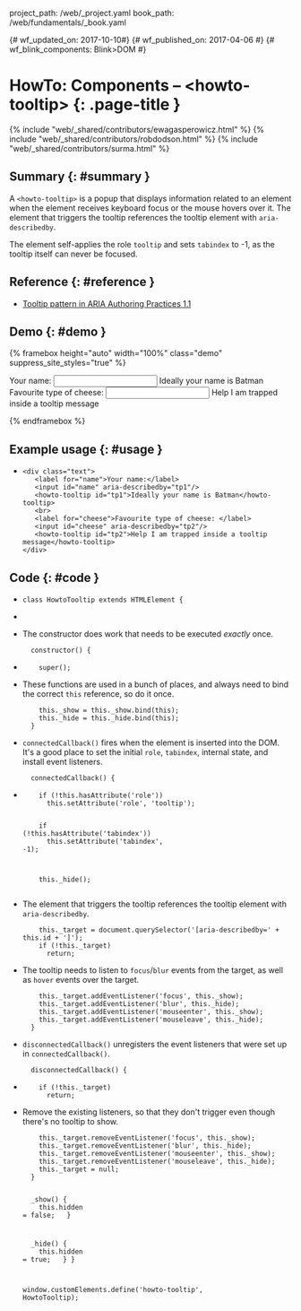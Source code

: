 project_path: /web/_project.yaml
book_path: /web/fundamentals/_book.yaml

{# wf_updated_on: 2017-10-10#}
{# wf_published_on: 2017-04-06 #}
{# wf_blink_components: Blink>DOM #}

# HowTo: Components – &lt;howto-tooltip&gt; {: .page-title }

{% include "web/_shared/contributors/ewagasperowicz.html" %}
{% include "web/_shared/contributors/robdodson.html" %}
{% include "web/_shared/contributors/surma.html" %}

<link rel="stylesheet" href="main.css">

## Summary {: #summary }

A `<howto-tooltip>` is a popup that displays information related to an element
when the element receives keyboard focus or the mouse hovers over it.
The element that triggers the tooltip references the tooltip element with
`aria-describedby`.

The element self-applies the role `tooltip` and sets `tabindex` to -1, as the
tooltip itself can never be focused.

## Reference {: #reference }

- [Tooltip pattern in ARIA Authoring Practices 1.1][tooltip-pattern]

[tooltip-pattern]: https://www.w3.org/TR/wai-aria-practices-1.1/#tooltip


## Demo {: #demo }
{% framebox height="auto" width="100%" class="demo" suppress_site_styles="true" %}
<!--
Copyright 2017 Google Inc. All rights reserved.
Licensed under the Apache License, Version 2.0 (the "License");
you may not use this file except in compliance with the License.
You may obtain a copy of the License at
    http://www.apache.org/licenses/LICENSE-2.0
Unless required by applicable law or agreed to in writing, software
distributed under the License is distributed on an "AS IS" BASIS,
WITHOUT WARRANTIES OR CONDITIONS OF ANY KIND, either express or implied.
See the License for the specific language governing permissions and
limitations under the License.
-->
<div class="text">
   <label for="name">Your name:</label>
   <input id="name" aria-describedby="tp1"/>
   <howto-tooltip id="tp1">Ideally your name is Batman</howto-tooltip>
   <br>
   <label for="cheese">Favourite type of cheese: </label>
   <input id="cheese" aria-describedby="tp2"/>
   <howto-tooltip id="tp2">Help I am trapped inside a tooltip message</howto-tooltip>
</div>


<script src="https://cdn.rawgit.com/webcomponents/webcomponentsjs/d5b7ca65/webcomponents-sd-ce.js"></script>
<script>
  devsite.framebox.AutoSizeClient.initAutoSize(true);
  (function() {
    /**
 * Copyright 2017 Google Inc. All rights reserved.
 *
 * Licensed under the Apache License, Version 2.0 (the "License");
 * you may not use this file except in compliance with the License.
 * You may obtain a copy of the License at
 *
 *     http://www.apache.org/licenses/LICENSE-2.0
 *
 * Unless required by applicable law or agreed to in writing, software
 * distributed under the License is distributed on an "AS IS" BASIS,
 * WITHOUT WARRANTIES OR CONDITIONS OF ANY KIND, either express or implied.
 * See the License for the specific language governing permissions and
 * limitations under the License.
 */

class HowtoTooltip extends HTMLElement {
  /**
  * The constructor does work that needs to be executed _exactly_ once.
  */
  constructor() {
    super();

    // These functions are used in a bunch of places, and always need to
    // bind the correct `this` reference, so do it once.
    this._show = this._show.bind(this);
    this._hide = this._hide.bind(this);
  }

  /**
   * `connectedCallback()` fires when the element is inserted into the DOM.
   * It's a good place to set the initial `role`, `tabindex`, internal state,
   * and install event listeners.
   */
  connectedCallback() {
    if (!this.hasAttribute('role'))
      this.setAttribute('role', 'tooltip');

    if (!this.hasAttribute('tabindex'))
      this.setAttribute('tabindex', -1);

    this._hide();

    // The element that triggers the tooltip references the tooltip
    // element with `aria-describedby`.
    this._target = document.querySelector('[aria-describedby=' + this.id + ']');
    if (!this._target)
      return;

    // The tooltip needs to listen to `focus`/`blur` events from the target,
    // as well as `hover` events over the target.
    this._target.addEventListener('focus', this._show);
    this._target.addEventListener('blur', this._hide);
    this._target.addEventListener('mouseenter', this._show);
    this._target.addEventListener('mouseleave', this._hide);
  }

  /**
   * `disconnectedCallback()` unregisters the event listeners that were set up
   * in `connectedCallback()`.
   */
  disconnectedCallback() {
    if (!this._target)
      return;

    // Remove the existing listeners, so that they don't trigger even though
    // there's no tooltip to show.
    this._target.removeEventListener('focus', this._show);
    this._target.removeEventListener('blur', this._hide);
    this._target.removeEventListener('mouseenter', this._show);
    this._target.removeEventListener('mouseleave', this._hide);
    this._target = null;
  }

  _show() {
    this.hidden = false;
  }

  _hide() {
    this.hidden = true;
  }
}

window.customElements.define('howto-tooltip', HowtoTooltip);

  })();
</script>
</html>

{% endframebox %}

## Example usage {: #usage }
<ul class="literate demo" id="howto-tooltip_demo">

<li class="linecomment ">
<div class="literate-text empty"></div>
<pre><code class="literate-code ">&lt;div class="text"&gt;
<span class="indent">&nbsp;&nbsp;</span> &lt;label for="name"&gt;Your name:&lt;/label&gt;
<span class="indent">&nbsp;&nbsp;</span> &lt;input id="name" aria-describedby="tp1"/&gt;
<span class="indent">&nbsp;&nbsp;</span> &lt;howto-tooltip id="tp1"&gt;Ideally your name is Batman&lt;/howto-tooltip&gt;
<span class="indent">&nbsp;&nbsp;</span> &lt;br&gt;
<span class="indent">&nbsp;&nbsp;</span> &lt;label for="cheese"&gt;Favourite type of cheese: &lt;/label&gt;
<span class="indent">&nbsp;&nbsp;</span> &lt;input id="cheese" aria-describedby="tp2"/&gt;
<span class="indent">&nbsp;&nbsp;</span> &lt;howto-tooltip id="tp2"&gt;Help I am trapped inside a tooltip message&lt;/howto-tooltip&gt;
&lt;/div&gt;</code></pre>
</li>

</ul>

## Code {: #code }
<ul class="literate code" id="howto-tooltip_impl">
  
<li class="blockcomment ">
<div class="literate-text empty"></div>
<pre><code class="literate-code ">class HowtoTooltip extends HTMLElement {</code></pre>
</li>

<li class="linecomment empty">
<div class="literate-text empty"></div>
<pre><code class="literate-code empty"></code></pre>
</li>

<li class="blockcomment ">
<div class="literate-text "><p>The constructor does work that needs to be executed <em>exactly</em> once.</p>
</div>
<pre><code class="literate-code "><span class="indent">&nbsp;&nbsp;</span>constructor() {</code></pre>
</li>

<li class="linecomment ">
<div class="literate-text empty"></div>
<pre><code class="literate-code "><span class="indent">&nbsp;&nbsp;</span><span class="indent">&nbsp;&nbsp;</span>super();</code></pre>
</li>

<li class="linecomment ">
<div class="literate-text "><p>These functions are used in a bunch of places, and always need to
 bind the correct <code>this</code> reference, so do it once.</p>
</div>
<pre><code class="literate-code "><span class="indent">&nbsp;&nbsp;</span><span class="indent">&nbsp;&nbsp;</span>this._show = this._show.bind(this);
<span class="indent">&nbsp;&nbsp;</span><span class="indent">&nbsp;&nbsp;</span>this._hide = this._hide.bind(this);
<span class="indent">&nbsp;&nbsp;</span>}</code></pre>
</li>

<li class="blockcomment ">
<div class="literate-text "><p><code>connectedCallback()</code> fires when the element is inserted into the DOM.
It&#39;s a good place to set the initial <code>role</code>, <code>tabindex</code>, internal state,
and install event listeners.</p>
</div>
<pre><code class="literate-code "><span class="indent">&nbsp;&nbsp;</span>connectedCallback() {</code></pre>
</li>

<li class="linecomment ">
<div class="literate-text empty"></div>
<pre><code class="literate-code "><span class="indent">&nbsp;&nbsp;</span><span class="indent">&nbsp;&nbsp;</span>if (!this.hasAttribute('role'))
<span class="indent">&nbsp;&nbsp;</span><span class="indent">&nbsp;&nbsp;</span><span class="indent">&nbsp;&nbsp;</span>this.setAttribute('role', 'tooltip');

<span class="indent">&nbsp;&nbsp;</span><span class="indent">&nbsp;&nbsp;</span>if (!this.hasAttribute('tabindex'))
<span class="indent">&nbsp;&nbsp;</span><span class="indent">&nbsp;&nbsp;</span><span class="indent">&nbsp;&nbsp;</span>this.setAttribute('tabindex', -1);

<span class="indent">&nbsp;&nbsp;</span><span class="indent">&nbsp;&nbsp;</span>this._hide();</code></pre>
</li>

<li class="linecomment ">
<div class="literate-text "><p>The element that triggers the tooltip references the tooltip
 element with <code>aria-describedby</code>.</p>
</div>
<pre><code class="literate-code "><span class="indent">&nbsp;&nbsp;</span><span class="indent">&nbsp;&nbsp;</span>this._target = document.querySelector('[aria-describedby=' + this.id + ']');
<span class="indent">&nbsp;&nbsp;</span><span class="indent">&nbsp;&nbsp;</span>if (!this._target)
<span class="indent">&nbsp;&nbsp;</span><span class="indent">&nbsp;&nbsp;</span><span class="indent">&nbsp;&nbsp;</span>return;</code></pre>
</li>

<li class="linecomment ">
<div class="literate-text "><p>The tooltip needs to listen to <code>focus</code>/<code>blur</code> events from the target,
 as well as <code>hover</code> events over the target.</p>
</div>
<pre><code class="literate-code "><span class="indent">&nbsp;&nbsp;</span><span class="indent">&nbsp;&nbsp;</span>this._target.addEventListener('focus', this._show);
<span class="indent">&nbsp;&nbsp;</span><span class="indent">&nbsp;&nbsp;</span>this._target.addEventListener('blur', this._hide);
<span class="indent">&nbsp;&nbsp;</span><span class="indent">&nbsp;&nbsp;</span>this._target.addEventListener('mouseenter', this._show);
<span class="indent">&nbsp;&nbsp;</span><span class="indent">&nbsp;&nbsp;</span>this._target.addEventListener('mouseleave', this._hide);
<span class="indent">&nbsp;&nbsp;</span>}</code></pre>
</li>

<li class="blockcomment ">
<div class="literate-text "><p><code>disconnectedCallback()</code> unregisters the event listeners that were set up
in <code>connectedCallback()</code>.</p>
</div>
<pre><code class="literate-code "><span class="indent">&nbsp;&nbsp;</span>disconnectedCallback() {</code></pre>
</li>

<li class="linecomment ">
<div class="literate-text empty"></div>
<pre><code class="literate-code "><span class="indent">&nbsp;&nbsp;</span><span class="indent">&nbsp;&nbsp;</span>if (!this._target)
<span class="indent">&nbsp;&nbsp;</span><span class="indent">&nbsp;&nbsp;</span><span class="indent">&nbsp;&nbsp;</span>return;</code></pre>
</li>

<li class="linecomment ">
<div class="literate-text "><p>Remove the existing listeners, so that they don&#39;t trigger even though
 there&#39;s no tooltip to show.</p>
</div>
<pre><code class="literate-code "><span class="indent">&nbsp;&nbsp;</span><span class="indent">&nbsp;&nbsp;</span>this._target.removeEventListener('focus', this._show);
<span class="indent">&nbsp;&nbsp;</span><span class="indent">&nbsp;&nbsp;</span>this._target.removeEventListener('blur', this._hide);
<span class="indent">&nbsp;&nbsp;</span><span class="indent">&nbsp;&nbsp;</span>this._target.removeEventListener('mouseenter', this._show);
<span class="indent">&nbsp;&nbsp;</span><span class="indent">&nbsp;&nbsp;</span>this._target.removeEventListener('mouseleave', this._hide);
<span class="indent">&nbsp;&nbsp;</span><span class="indent">&nbsp;&nbsp;</span>this._target = null;
<span class="indent">&nbsp;&nbsp;</span>}

<span class="indent">&nbsp;&nbsp;</span>_show() {
<span class="indent">&nbsp;&nbsp;</span><span class="indent">&nbsp;&nbsp;</span>this.hidden = false;
<span class="indent">&nbsp;&nbsp;</span>}

<span class="indent">&nbsp;&nbsp;</span>_hide() {
<span class="indent">&nbsp;&nbsp;</span><span class="indent">&nbsp;&nbsp;</span>this.hidden = true;
<span class="indent">&nbsp;&nbsp;</span>}
}

window.customElements.define('howto-tooltip', HowtoTooltip);</code></pre>
</li>

</ul>
